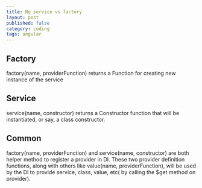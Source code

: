 ```yaml
---
title: Ng service vs factory
layout: post
published: false
category: coding
tags: angular
---
```


## Factory

factory(name, providerFunction) returns a Function for creating new instance of the service

## Service

service(name, constructor) returns a Constructor function that will be instantiated, or say, a class constructor.

## Common

factory(name, providerFunction) and service(name, constructor) are both helper method to register a provider in DI. These two provider definition functions, along with others like value(name, providerFunction), will be used by the DI to provide service, class, value, etc( by calling the $get method on provider).
